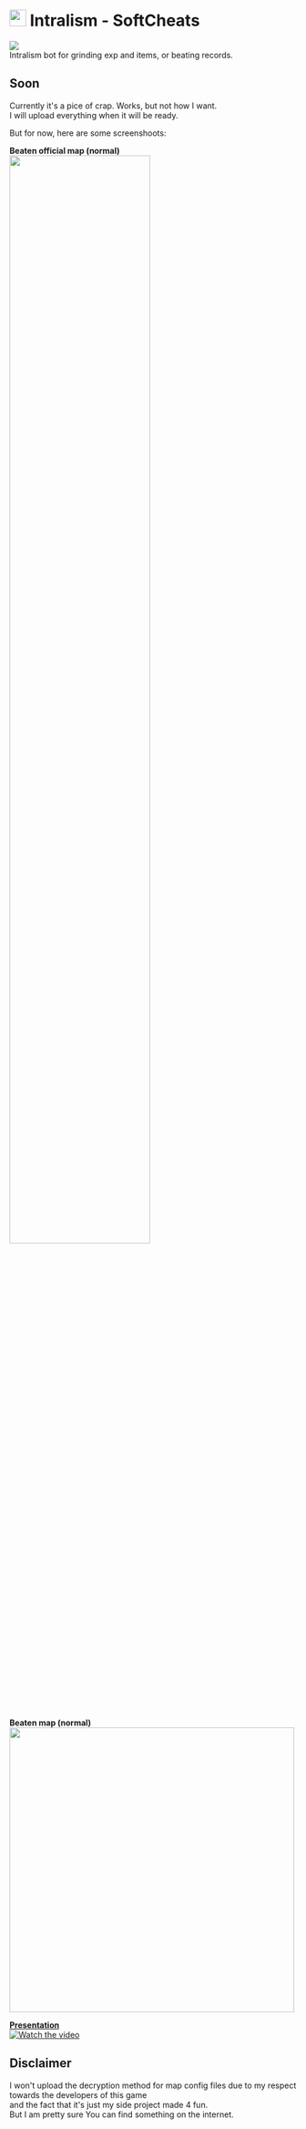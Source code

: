 # <img src="https://i.imgur.com/kVCAlCt.png" height="29"> Intralism - SoftCheats
<img align="center" src="https://visitor-badge.laobi.icu/badge?page_id=DmitrijVC.Intralism-SoftCheats" /> <br>
Intralism bot for grinding exp and items, or beating records. 

## Soon
Currently it's a pice of crap. Works, but not how I want. <br>
I will upload everything when it will be ready. <br>


But for now, here are some screenshoots:

**Beaten official map (normal)** <br>
<img src="https://image.prntscr.com/image/D8qtKrpYRVWxjnj3NvgQmA.png" width=70%>

**Beaten map (normal)** <br>
<img src="https://image.prntscr.com/image/K4GpM_7HSTyKnBqwHfyveg.png" width=500px>

**[Presentation](https://youtu.be/GqGvCCYbBgU)** <br>
[![Watch the video](https://i.imgur.com/Nqvp5S3.gif)](https://youtu.be/GqGvCCYbBgU)

## Disclaimer 
I won't upload the decryption method for map config files due to my respect towards the developers of this game <br>
and the fact that it's just my side project made 4 fun. <br>
But I am pretty sure You can find something on the internet. 
